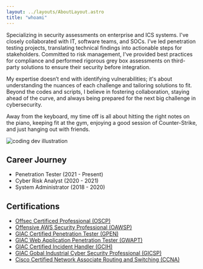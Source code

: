 ```yaml
---
layout: ../layouts/AboutLayout.astro
title: "whoami"
---
```


Specializing in security assessments on enterprise and ICS systems. I've closely collaborated with IT, software teams, and SOCs. I've led penetration testing projects, translating technical findings into actionable steps for stakeholders. Committed to risk management, I've provided best practices for compliance and performed rigorous grey box assessments on third-party solutions to ensure their security before integration.

My expertise doesn’t end with identifying vulnerabilities; it's about understanding the nuances of each challenge and tailoring solutions to fit. Beyond the codes and scripts, I believe in fostering collaboration, staying ahead of the curve, and always being prepared for the next big challenge in cybersecurity.

Away from the keyboard, my time off is all about hitting the right notes on the piano, keeping fit at the gym, enjoying a good session of Counter-Strike, and just hanging out with friends.

<div>
  <img src="/assets/dev.svg" class="sm:w-1/2 mx-auto" alt="coding dev illustration">
</div>

## Career Journey

- Penetration Tester (2021 - Present)
- Cyber Risk Analyst (2020 - 2021)
- System Administrator (2018 - 2020)

## Certifications

- [Offsec Certificed Professional (OSCP)](https://www.credential.net/93c14563-3794-4448-bf91-387c13b1680b)
- [Offensive AWS Security Professional (OAWSP)](https://eu.badgr.com/public/assertions/2pYGZodoQcKO0J1vBGRscw?identity__email=moe.a.chaudhry@gmail.com)
- [GIAC Certified Penetration Tester (GPEN)](https://www.credly.com/badges/cdbe2aa9-9a6a-4929-b8e1-2bf74777492a)
- [GIAC Web Application Penetration Tester (GWAPT)](https://www.credly.com/badges/1efa2e37-4607-46a2-b7d3-bb11f9f70cd9)
- [GIAC Certified Incident Handler (GCIH)](https://www.credly.com/badges/200d64e4-c525-4c26-b080-c37033380349/public_url)
- [GIAC Gobal Industrial Cyber Security Professional (GICSP)](https://www.credly.com/badges/28610d3a-1fcc-4402-85b4-7d7a07429100)
- [Cisco Certified Network Associate Routing and Switching (CCNA)](https://www.credly.com/badges/1db7bf23-b6b4-4678-8133-9f8f39c193c4/linked_in_profile)
